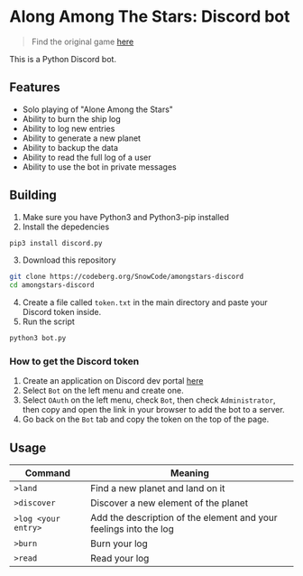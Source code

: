 # Along Among The Stars: Discord bot
> Find the original game [here](https://noroadhome.itch.io/alone-among-the-stars)

This is a Python Discord bot. 

## Features
* Solo playing of "Alone Among the Stars"
* Ability to burn the ship log
* Ability to log new entries
* Ability to generate a new planet
* Ability to backup the data
* Ability to read the full log of a user
* Ability to use the bot in private messages

## Building
1. Make sure you have Python3 and Python3-pip installed
2. Install the depedencies

```bash
pip3 install discord.py
```

3. Download this repository 

```bash
git clone https://codeberg.org/SnowCode/amongstars-discord
cd amongstars-discord
```

4. Create a file called `token.txt` in the main directory and paste your Discord token inside.
5. Run the script

```bash
python3 bot.py
```

### How to get the Discord token 
1. Create an application on Discord dev portal [here](https://discord.com/developers/applications)
2. Select `Bot` on the left menu and create one. 
3. Select `OAuth` on the left menu, check `Bot`, then check `Administrator`, then copy and open the link in your browser to add the bot to a server.
4. Go back on the `Bot` tab and copy the token on the top of the page. 

## Usage
| Command | Meaning |
| --- | --- |
| `>land` | Find a new planet and land on it | 
| `>discover` | Discover a new element of the planet |
| `>log <your entry>` | Add the description of the element and your feelings into the log |
| `>burn` | Burn your log |
| `>read` | Read your log |
